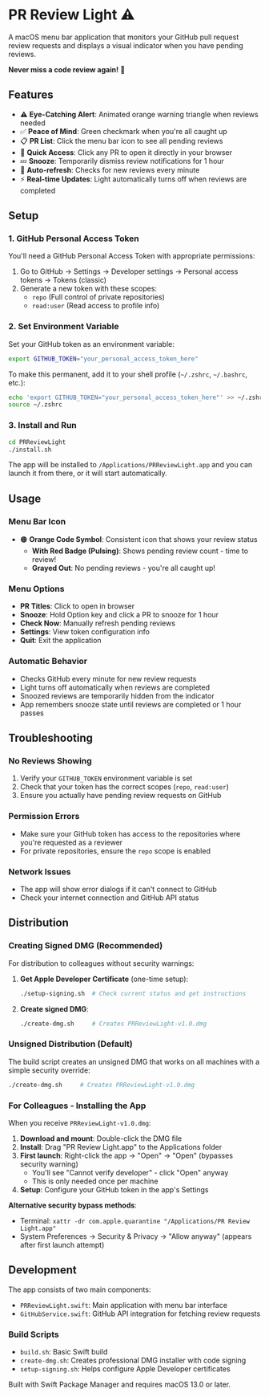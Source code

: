 # PR Review Light ⚠️

A macOS menu bar application that monitors your GitHub pull request review requests and displays a visual indicator when you have pending reviews.

**Never miss a code review again!** 🚀

## Features

- ⚠️ **Eye-Catching Alert**: Animated orange warning triangle when reviews needed
- ✅ **Peace of Mind**: Green checkmark when you're all caught up
- 📋 **PR List**: Click the menu bar icon to see all pending reviews
- 🔗 **Quick Access**: Click any PR to open it directly in your browser
- 💤 **Snooze**: Temporarily dismiss review notifications for 1 hour
- 🔄 **Auto-refresh**: Checks for new reviews every minute
- ⚡ **Real-time Updates**: Light automatically turns off when reviews are completed

## Setup

### 1. GitHub Personal Access Token

You'll need a GitHub Personal Access Token with appropriate permissions:

1. Go to GitHub → Settings → Developer settings → Personal access tokens → Tokens (classic)
2. Generate a new token with these scopes:
   - `repo` (Full control of private repositories)
   - `read:user` (Read access to profile info)

### 2. Set Environment Variable

Set your GitHub token as an environment variable:

```bash
export GITHUB_TOKEN="your_personal_access_token_here"
```

To make this permanent, add it to your shell profile (`~/.zshrc`, `~/.bashrc`, etc.):

```bash
echo 'export GITHUB_TOKEN="your_personal_access_token_here"' >> ~/.zshrc
source ~/.zshrc
```

### 3. Install and Run

```bash
cd PRReviewLight
./install.sh
```

The app will be installed to `/Applications/PRReviewLight.app` and you can launch it from there, or it will start automatically.

## Usage

### Menu Bar Icon
- 🟠 **Orange Code Symbol**: Consistent icon that shows your review status
  - **With Red Badge (Pulsing)**: Shows pending review count - time to review!
  - **Grayed Out**: No pending reviews - you're all caught up!

### Menu Options
- **PR Titles**: Click to open in browser
- **Snooze**: Hold Option key and click a PR to snooze for 1 hour
- **Check Now**: Manually refresh pending reviews
- **Settings**: View token configuration info
- **Quit**: Exit the application

### Automatic Behavior
- Checks GitHub every minute for new review requests
- Light turns off automatically when reviews are completed
- Snoozed reviews are temporarily hidden from the indicator
- App remembers snooze state until reviews are completed or 1 hour passes

## Troubleshooting

### No Reviews Showing
1. Verify your `GITHUB_TOKEN` environment variable is set
2. Check that your token has the correct scopes (`repo`, `read:user`)
3. Ensure you actually have pending review requests on GitHub

### Permission Errors
- Make sure your GitHub token has access to the repositories where you're requested as a reviewer
- For private repositories, ensure the `repo` scope is enabled

### Network Issues
- The app will show error dialogs if it can't connect to GitHub
- Check your internet connection and GitHub API status

## Distribution

### Creating Signed DMG (Recommended)

For distribution to colleagues without security warnings:

1. **Get Apple Developer Certificate** (one-time setup):
   ```bash
   ./setup-signing.sh  # Check current status and get instructions
   ```

2. **Create signed DMG**:
   ```bash
   ./create-dmg.sh     # Creates PRReviewLight-v1.0.dmg
   ```

### Unsigned Distribution (Default)

The build script creates an unsigned DMG that works on all machines with a simple security override:

```bash
./create-dmg.sh     # Creates PRReviewLight-v1.0.dmg
```

### For Colleagues - Installing the App

When you receive `PRReviewLight-v1.0.dmg`:

1. **Download and mount**: Double-click the DMG file
2. **Install**: Drag "PR Review Light.app" to the Applications folder
3. **First launch**: Right-click the app → "Open" → "Open" (bypasses security warning)
   - You'll see "Cannot verify developer" - click "Open" anyway
   - This is only needed once per machine
4. **Setup**: Configure your GitHub token in the app's Settings

**Alternative security bypass methods**:
- Terminal: `xattr -dr com.apple.quarantine "/Applications/PR Review Light.app"`
- System Preferences → Security & Privacy → "Allow anyway" (appears after first launch attempt)

## Development

The app consists of two main components:
- `PRReviewLight.swift`: Main application with menu bar interface
- `GitHubService.swift`: GitHub API integration for fetching review requests

### Build Scripts
- `build.sh`: Basic Swift build
- `create-dmg.sh`: Creates professional DMG installer with code signing
- `setup-signing.sh`: Helps configure Apple Developer certificates

Built with Swift Package Manager and requires macOS 13.0 or later.